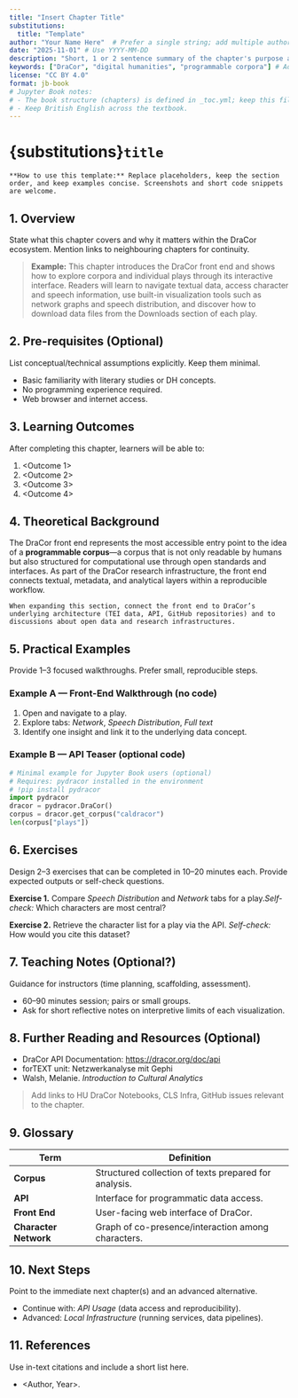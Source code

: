 ```yaml
---
title: "Insert Chapter Title"
substitutions:
  title: "Template"
author: "Your Name Here"  # Prefer a single string; add multiple authors separated by commas if needed
date: "2025-11-01" # Use YYYY-MM-DD
description: "Short, 1 or 2 sentence summary of the chapter's purpose and scope."
keywords: ["DraCor", "digital humanities", "programmable corpora"] # Adapt keywords to fit your chapter; make it specific
license: "CC BY 4.0"
format: jb-book
# Jupyter Book notes:
# - The book structure (chapters) is defined in _toc.yml; keep this file as a single chapter page.
# - Keep British English across the textbook.
---
```


# {substitutions}`title`

<!--
This is a contributor-facing template for DraCor Textbook chapters.
Audience: beginner first; no prior programming knowledge assumed.
Keep prose clear and concise; avoid unexplained jargon.
-->

```{note}
**How to use this template:** Replace placeholders, keep the section order, and keep examples concise. Screenshots and short code snippets are welcome.
```

## 1. Overview

State what this chapter covers and why it matters within the DraCor ecosystem. Mention links to neighbouring chapters for continuity.

> **Example:** This chapter introduces the DraCor front end and shows how to explore corpora and individual plays through its interactive interface. Readers will learn to navigate textual data, access character and speech information, use built-in visualization tools such as network graphs and speech distribution, and discover how to download data files from the Downloads section of each play.

## 2. Pre-requisites (Optional)

List conceptual/technical assumptions explicitly. Keep them minimal.

- Basic familiarity with literary studies or DH concepts.
- No programming experience required.
- Web browser and internet access.

## 3. Learning Outcomes

After completing this chapter, learners will be able to:

1. <Outcome 1>
2. <Outcome 2>
3. <Outcome 3>
4. <Outcome 4>

## 4. Theoretical Background

The DraCor front end represents the most accessible entry point to the idea of a **programmable corpus**—a corpus that is not only readable by humans but also structured for computational use through open standards and interfaces. As part of the DraCor research infrastructure, the front end connects textual, metadata, and analytical layers within a reproducible workflow.


```{admonition} Tip for authors
When expanding this section, connect the front end to DraCor’s underlying architecture (TEI data, API, GitHub repositories) and to discussions about open data and research infrastructures.
```

## 5. Practical Examples

Provide 1–3 focused walkthroughs. Prefer small, reproducible steps.

### Example A — Front-End Walkthrough (no code)

1. Open <corpus URL> and navigate to a play.
2. Explore tabs:  *Network*, *Speech Distribution*, *Full text*
3. Identify one insight and link it to the underlying data concept.


### Example B — API Teaser (optional code)

```python
# Minimal example for Jupyter Book users (optional)
# Requires: pydracor installed in the environment
# !pip install pydracor
import pydracor
dracor = pydracor.DraCor()
corpus = dracor.get_corpus("caldracor")
len(corpus["plays"])
```

## 6. Exercises

Design 2–3 exercises that can be completed in 10–20 minutes each.
Provide expected outputs or self-check questions.

**Exercise 1.** Compare *Speech Distribution* and *Network* tabs for a play.*Self-check:* Which characters are most central?

**Exercise 2.** Retrieve the character list for a play via the API. *Self-check:* How would you cite this dataset?

## 7. Teaching Notes (Optional?)

Guidance for instructors (time planning, scaffolding, assessment).

- 60–90 minutes session; pairs or small groups.
- Ask for short reflective notes on interpretive limits of each visualization.

## 8. Further Reading and Resources (Optional)

- DraCor API Documentation: https://dracor.org/doc/api
- forTEXT unit: Netzwerkanalyse mit Gephi
- Walsh, Melanie. *Introduction to Cultural Analytics*

> Add links to HU DraCor Notebooks, CLS Infra, GitHub issues relevant to the chapter.

## 9. Glossary

| Term | Definition |
| --- | --- |
| **Corpus** | Structured collection of texts prepared for analysis. |
| **API** | Interface for programmatic data access. |
| **Front End** | User-facing web interface of DraCor. |
| **Character Network** | Graph of co-presence/interaction among characters. |

## 10. Next Steps

Point to the immediate next chapter(s) and an advanced alternative.

- Continue with: *API Usage* (data access and reproducibility).
- Advanced: *Local Infrastructure* (running services, data pipelines).

## 11. References

Use in-text citations and include a short list here. 

- <Author, Year>. <Title>. <Venue>. <DOI/URL>.

---

<!-- Contributor Checklist (keep this block) -->
- [ ] YAML metadata filled (title, author, date, description, keywords).
- [ ] Learning outcomes are observable (verbs like *describe, navigate, interpret, link*).
- [ ] At least 2 exercises with self-checks.
- [ ] Figures and/or short code snippets where helpful.
- [ ] References added.

